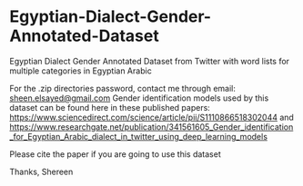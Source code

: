 # Egyptian-Dialect-Gender-Annotated-Dataset
Egyptian Dialect Gender Annotated Dataset from Twitter with word lists for multiple categories in Egyptian Arabic

For the .zip directories password, contact me through email: sheen.elsayed@gmail.com
Gender identification models used by this dataset can be found here in these published papers: https://www.sciencedirect.com/science/article/pii/S1110866518302044 and https://www.researchgate.net/publication/341561605_Gender_identification_for_Egyptian_Arabic_dialect_in_twitter_using_deep_learning_models

Please cite the paper if you are going to use this dataset

Thanks,
Shereen
